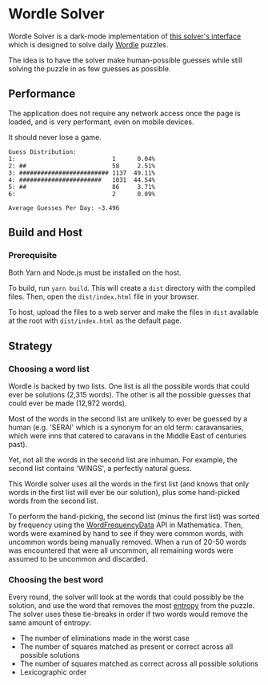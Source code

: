 Wordle Solver
=============

Wordle Solver is a dark-mode implementation of [this solver's interface](https://notfunatparties.com/wordle-solver)
which is designed to solve daily [Wordle](https://www.powerlanguage.co.uk/wordle/) puzzles.

The idea is to have the solver make human-possible guesses while still solving the puzzle in as few guesses as possible.

Performance
-----------
The application does not require any network access once the page is loaded, and is very performant, even on mobile
devices.

It should never lose a game.

```
Guess Distribution:
1:                           1      0.04%
2: ##                        58     2.51%
3: ######################### 1137  49.11%
4: #######################   1031  44.54%
5: ##                        86     3.71%
6:                           2      0.09%

Average Guesses Per Day: ~3.496
```

Build and Host
--------------

### Prerequisite
Both Yarn and Node.js must be installed on the host.

To build, run `yarn build`. This will create a `dist` directory with the compiled files. Then, open the
`dist/index.html` file in your browser.

To host, upload the files to a web server and make the files in `dist` available at the root with `dist/index.html` as
the default page.

Strategy
--------

### Choosing a word list

Wordle is backed by two lists. One list is all the possible words that could ever be solutions (2,315 words). The other
is all the possible guesses that could ever be made (12,972 words).

Most of the words in the second list are unlikely to ever be guessed by a human (e.g. 'SERAI' which is a synonym for an
old term: caravansaries, which were inns that catered to caravans in the Middle East of centuries past).

Yet, not all the words in the second list are inhuman. For example, the second list contains 'WINGS', a perfectly
natural guess.

This Wordle solver uses all the words in the first list (and knows that only words in the first list will ever be our
solution), plus some hand-picked words from the second list.

To perform the hand-picking, the second list (minus the first list) was sorted by frequency using the
[WordFrequencyData](https://reference.wolfram.com/language/ref/WordFrequencyData.html) API in Mathematica. Then, words
were examined by hand to see if they were common words, with uncommon words being manually removed. When a run of 20-50
words was encountered that were all uncommon, all remaining words were assumed to be uncommon and discarded.

### Choosing the best word

Every round, the solver will look at the words that could possibly be the solution, and use the word that removes the
most [entropy](https://en.wikipedia.org/wiki/Entropy_(information_theory)) from the puzzle. The solver uses these
tie-breaks in order if two words would remove the same amount of entropy:
- The number of eliminations made in the worst case
- The number of squares matched as present or correct across all possible solutions
- The number of squares matched as correct across all possible solutions
- Lexicographic order
